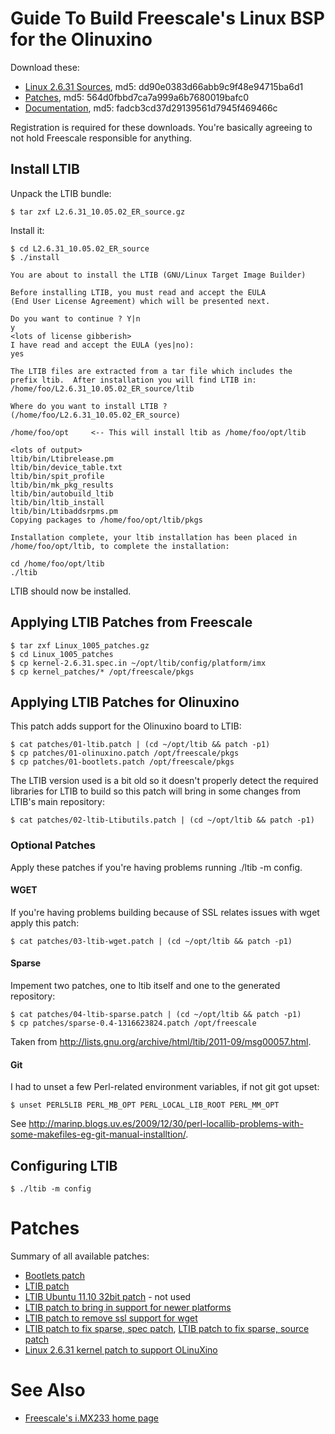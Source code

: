 Guide To Build Freescale's Linux BSP for the Olinuxino
===

Download these:

* [Linux 2.6.31 Sources](https://www.freescale.com/webapp/Download?colCode=L2.6.31_10.05.00_SDK_SOURCE), md5: dd90e0383d66abb9c9f48e94715ba6d1
* [Patches](http://www.freescale.com/webapp/Download?colCode=L2.6.31_10.05.00_SDK_PATCHES), md5: 564d0fbbd7ca7a999a6b7680019bafc0
* [Documentation](http://www.freescale.com/webapp/Download?colCode=IMX23_EVK10_05_LINUXDOCS_BUNDLE), md5: fadcb3cd37d29139561d7945f469466c

Registration is required for these downloads. You're basically agreeing to not hold Freescale responsible for anything.

Install LTIB
---

Unpack the LTIB bundle:

    $ tar zxf L2.6.31_10.05.02_ER_source.gz

Install it:

    $ cd L2.6.31_10.05.02_ER_source
    $ ./install  

    You are about to install the LTIB (GNU/Linux Target Image Builder)

    Before installing LTIB, you must read and accept the EULA 
    (End User License Agreement) which will be presented next.

    Do you want to continue ? Y|n
    y
    <lots of license gibberish>
    I have read and accept the EULA (yes|no):
    yes

    The LTIB files are extracted from a tar file which includes the
    prefix ltib.  After installation you will find LTIB in:
    /home/foo/L2.6.31_10.05.02_ER_source/ltib

    Where do you want to install LTIB ? (/home/foo/L2.6.31_10.05.02_ER_source)

    /home/foo/opt     <-- This will install ltib as /home/foo/opt/ltib

    <lots of output>
    ltib/bin/Ltibrelease.pm
    ltib/bin/device_table.txt
    ltib/bin/spit_profile
    ltib/bin/mk_pkg_results
    ltib/bin/autobuild_ltib
    ltib/bin/ltib_install
    ltib/bin/Ltibaddsrpms.pm
    Copying packages to /home/foo/opt/ltib/pkgs

    Installation complete, your ltib installation has been placed in
    /home/foo/opt/ltib, to complete the installation:

    cd /home/foo/opt/ltib
    ./ltib

LTIB should now be installed.

Applying LTIB Patches from Freescale
---

    $ tar zxf Linux_1005_patches.gz
    $ cd Linux_1005_patches
    $ cp kernel-2.6.31.spec.in ~/opt/ltib/config/platform/imx
    $ cp kernel_patches/* /opt/freescale/pkgs

Applying LTIB Patches for Olinuxino
---

This patch adds support for the Olinuxino board to LTIB:

    $ cat patches/01-ltib.patch | (cd ~/opt/ltib && patch -p1)
    $ cp patches/01-olinuxino.patch /opt/freescale/pkgs
    $ cp patches/01-bootlets.patch /opt/freescale/pkgs

The LTIB version used is a bit old so it doesn't properly detect the required
libraries for LTIB to build so this patch will bring in some changes from
LTIB's main repository:

    $ cat patches/02-ltib-Ltibutils.patch | (cd ~/opt/ltib && patch -p1)

### Optional Patches

Apply these patches if you're having problems running ./ltib -m config.

#### WGET

If you're having problems building because of SSL relates issues with wget apply this patch:

    $ cat patches/03-ltib-wget.patch | (cd ~/opt/ltib && patch -p1)

#### Sparse

Impement two patches, one to ltib itself and one to the generated repository:

    $ cat patches/04-ltib-sparse.patch | (cd ~/opt/ltib && patch -p1)
    $ cp patches/sparse-0.4-1316623824.patch /opt/freescale

Taken from <http://lists.gnu.org/archive/html/ltib/2011-09/msg00057.html>.

#### Git

I had to unset a few Perl-related environment variables, if not git got upset:

    $ unset PERL5LIB PERL_MB_OPT PERL_LOCAL_LIB_ROOT PERL_MM_OPT

See <http://marinp.blogs.uv.es/2009/12/30/perl-locallib-problems-with-some-makefiles-eg-git-manual-installtion/>.

Configuring LTIB
---

    $ ./ltib -m config

Patches
===

Summary of all available patches:

* [Bootlets patch](patches/01-bootlets.patch)
* [LTIB patch](patches/01-ltib.patch)
* [LTIB Ubuntu 11.10 32bit patch](patches/01-ltib_ubuntu.patch) - not used
* [LTIB patch to bring in support for newer platforms](patches/02-ltib-Ltibutils.patch)
* [LTIB patch to remove ssl support for wget](patches/03-ltib-wget.patch)
* [LTIB patch to fix sparse, spec patch](patches/04-ltib-sparse.patch), [LTIB patch to fix sparse, source patch](patches/sparse-0.4-1316623824.patch)
* [Linux 2.6.31 kernel patch to support OLinuXino](01-olinuxino.patch)

See Also
===

* [Freescale's i.MX233 home page](http://www.freescale.com/webapp/sps/site/prod_summary.jsp?code=i.MX233)

[1]: http://tech.groups.yahoo.com/group/olinuxino/message/235
